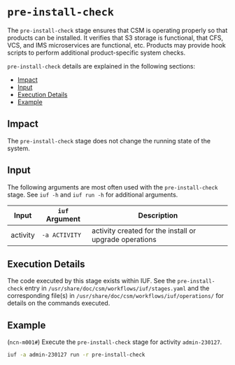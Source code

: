 # `pre-install-check`

The `pre-install-check` stage ensures that CSM is operating properly so that products can be installed. It verifies that S3 storage is functional, that CFS, VCS, and IMS microservices are functional, etc. Products may
provide hook scripts to perform additional product-specific system checks.

`pre-install-check` details are explained in the following sections:

- [Impact](#impact)
- [Input](#input)
- [Execution Details](#execution-details)
- [Example](#example)

## Impact

The `pre-install-check` stage does not change the running state of the system.

## Input

The following arguments are most often used with the `pre-install-check` stage. See `iuf -h` and `iuf run -h` for additional arguments.

| Input           | `iuf` Argument | Description                                            |
| --------------- | -------------- | ------------------------------------------------------ |
| activity        | `-a ACTIVITY`  | activity created for the install or upgrade operations |

## Execution Details

The code executed by this stage exists within IUF. See the `pre-install-check` entry in `/usr/share/doc/csm/workflows/iuf/stages.yaml` and the corresponding file(s) in `/usr/share/doc/csm/workflows/iuf/operations/`
for details on the commands executed.

## Example

(`ncn-m001#`) Execute the `pre-install-check` stage for activity `admin-230127`.

```bash
iuf -a admin-230127 run -r pre-install-check
```
